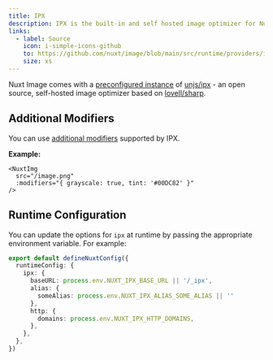 ```yaml
---
title: IPX
description: IPX is the built-in and self hosted image optimizer for Nuxt Image.
links:
  - label: Source
    icon: i-simple-icons-github
    to: https://github.com/nuxt/image/blob/main/src/runtime/providers/ipx.ts
    size: xs
---
```


Nuxt Image comes with a [preconfigured instance](/get-started/providers#default-provider) of [unjs/ipx](https://github.com/unjs/ipx) - an open source, self-hosted image optimizer based on [lovell/sharp](https://github.com/lovell/sharp).

## Additional Modifiers

You can use [additional modifiers](https://github.com/unjs/ipx/#modifiers) supported by IPX.

**Example:**

```vue
<NuxtImg
  src="/image.png"
  :modifiers="{ grayscale: true, tint: '#00DC82' }"
/>
```

## Runtime Configuration

You can update the options for `ipx` at runtime by passing the appropriate environment variable. For example:

```ts [nuxt.config.ts]
export default defineNuxtConfig({
  runtimeConfig: {
    ipx: {
      baseURL: process.env.NUXT_IPX_BASE_URL || '/_ipx',
      alias: {
        someAlias: process.env.NUXT_IPX_ALIAS_SOME_ALIAS || ''
      },
      http: {
        domains: process.env.NUXT_IPX_HTTP_DOMAINS,
      },
    },
  },
})
```
